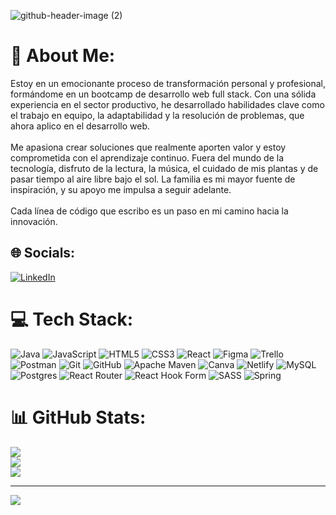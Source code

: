 ![github-header-image (2)](https://github.com/user-attachments/assets/0413ce66-2794-4e0e-99d4-4a4e591c4032)


# 💫 About Me:
Estoy en un emocionante proceso de transformación personal y profesional, formándome en un bootcamp de desarrollo web full stack. Con una sólida experiencia en el sector productivo, he desarrollado habilidades clave como el trabajo en equipo, la adaptabilidad y la resolución de problemas, que ahora aplico en el desarrollo web.<br><br>Me apasiona crear soluciones que realmente aporten valor y estoy comprometida con el aprendizaje continuo. Fuera del mundo de la tecnología, disfruto de la lectura, la música, el cuidado de mis plantas y de pasar tiempo al aire libre bajo el sol. La familia es mi mayor fuente de inspiración, y su apoyo me impulsa a seguir adelante.<br><br>Cada línea de código que escribo es un paso en mi camino hacia la innovación.


## 🌐 Socials:
[![LinkedIn](https://img.shields.io/badge/LinkedIn-%230077B5.svg?logo=linkedin&logoColor=white)](https://linkedin.com/in/adriana-ortiz-610a222b5/)

# 💻 Tech Stack:
![Java](https://img.shields.io/badge/java-%23ED8B00.svg?style=for-the-badge&logo=openjdk&logoColor=white) ![JavaScript](https://img.shields.io/badge/javascript-%23323330.svg?style=for-the-badge&logo=javascript&logoColor=%23F7DF1E) ![HTML5](https://img.shields.io/badge/html5-%23E34F26.svg?style=for-the-badge&logo=html5&logoColor=white) ![CSS3](https://img.shields.io/badge/css3-%231572B6.svg?style=for-the-badge&logo=css3&logoColor=white) ![React](https://img.shields.io/badge/react-%2320232a.svg?style=for-the-badge&logo=react&logoColor=%2361DAFB) ![Figma](https://img.shields.io/badge/figma-%23F24E1E.svg?style=for-the-badge&logo=figma&logoColor=white) ![Trello](https://img.shields.io/badge/Trello-%23026AA7.svg?style=for-the-badge&logo=Trello&logoColor=white) ![Postman](https://img.shields.io/badge/Postman-FF6C37?style=for-the-badge&logo=postman&logoColor=white) ![Git](https://img.shields.io/badge/git-%23F05033.svg?style=for-the-badge&logo=git&logoColor=white) ![GitHub](https://img.shields.io/badge/github-%23121011.svg?style=for-the-badge&logo=github&logoColor=white) ![Apache Maven](https://img.shields.io/badge/Apache%20Maven-C71A36?style=for-the-badge&logo=Apache%20Maven&logoColor=white) ![Canva](https://img.shields.io/badge/Canva-%2300C4CC.svg?style=for-the-badge&logo=Canva&logoColor=white) ![Netlify](https://img.shields.io/badge/netlify-%23000000.svg?style=for-the-badge&logo=netlify&logoColor=#00C7B7) ![MySQL](https://img.shields.io/badge/mysql-4479A1.svg?style=for-the-badge&logo=mysql&logoColor=white) ![Postgres](https://img.shields.io/badge/postgres-%23316192.svg?style=for-the-badge&logo=postgresql&logoColor=white) ![React Router](https://img.shields.io/badge/React_Router-CA4245?style=for-the-badge&logo=react-router&logoColor=white) ![React Hook Form](https://img.shields.io/badge/React%20Hook%20Form-%23EC5990.svg?style=for-the-badge&logo=reacthookform&logoColor=white) ![SASS](https://img.shields.io/badge/SASS-hotpink.svg?style=for-the-badge&logo=SASS&logoColor=white) ![Spring](https://img.shields.io/badge/spring-%236DB33F.svg?style=for-the-badge&logo=spring&logoColor=white)
# 📊 GitHub Stats:
![](https://github-readme-stats.vercel.app/api?username=Adrianaortiz00&theme=shadow_blue&hide_border=false&include_all_commits=false&count_private=false)<br/>
![](https://github-readme-streak-stats.herokuapp.com/?user=Adrianaortiz00&theme=shadow_blue&hide_border=false)<br/>
![](https://github-readme-stats.vercel.app/api/top-langs/?username=Adrianaortiz00&theme=shadow_blue&hide_border=false&include_all_commits=false&count_private=false&layout=compact)

---
[![](https://visitcount.itsvg.in/api?id=Adrianaortiz00&icon=0&color=0)](https://visitcount.itsvg.in)

<!-- Proudly created with GPRM ( https://gprm.itsvg.in ) -->

